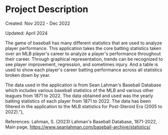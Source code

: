 # Project Description 

Created: Nov 2022 - Dec 2022

Updated: April 2024

The game of baseball has many different statistics that are used to analyze player performance. This application takes the core batting statistics taken over an MLB player's career to analyze a player's performance throughout their career. Through graphical representation, trends can be recognized to see player improvement, regression, and sometimes injury. And a table is used to show each player's career batting performance across all statistics broken down by year.

The data used in the application is from Sean Lahman's Baseball Database which includes various baseball statistics of the MLB and various other leagues from 1871 to 2022. The data obtained and used was the yearly batting statistics of each player from 1871 to 2022. The data has been filtered in the application to the MLB statistics for Post-Steroid Era (2005 to 2022)."),

References: Lahman, S. (2023) Lahman's Baseball Database, 1871-2022, Main page, https://www.seanlahman.com/baseball-archive/statistics/
